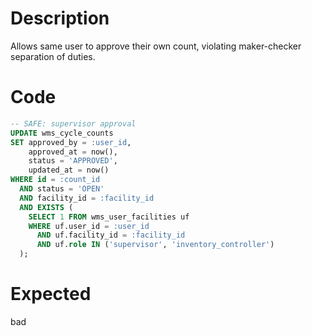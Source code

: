 # Description

Allows same user to approve their own count, violating maker-checker separation of duties.

# Code

```sql
-- SAFE: supervisor approval
UPDATE wms_cycle_counts
SET approved_by = :user_id,
    approved_at = now(),
    status = 'APPROVED',
    updated_at = now()
WHERE id = :count_id
  AND status = 'OPEN'
  AND facility_id = :facility_id
  AND EXISTS (
    SELECT 1 FROM wms_user_facilities uf
    WHERE uf.user_id = :user_id 
      AND uf.facility_id = :facility_id
      AND uf.role IN ('supervisor', 'inventory_controller')
  );
```

# Expected

bad